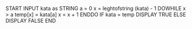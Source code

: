 START
    INPUT kata as STRING
    a = 0
    x = leghtofstring (kata) - 1
    DOWHILE x > a
        temp[x] = kata[a]
        x = x + 1
    ENDDO
    IF kata = temp
        DISPLAY TRUE
    ELSE
        DISPLAY FALSE
END
